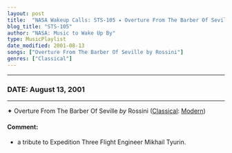 ```yaml
---
layout: post
title:  "NASA Wakeup Calls: STS-105 ✦ Overture From The Barber Of Seville by Rossini ✵ August 13, 2001"
blog_title: "STS-105"
author: "NASA: Music to Wake Up By"
type: MusicPlaylist
date_modified: 2001-08-13
songs: ["Overture From The Barber Of Seville by Rossini"]
genres: ["Classical"]
---
```


----
### DATE: August 13, 2001
----
✦ Overture From The Barber Of Seville *by* Rossini ([Classical](https://www.discogs.com/genre/Classical): [Modern](https://www.discogs.com/style/Modern)) <a target="blank_" href="https://www.discogs.com/Rossini-Berlioz-Zoltan-Rozsnyai-Philharmonia-Hungarica-La-Gazza-Ladra-Overture-The-Thiefing-Magpie-I/release/8673856">
    <i class="fas fa-compact-disc"
       title="Discogs entry for this song"
       alt="Discogs entry for this song"
       style="font-size: 1.1em;"></i></a>
    

#### Comment:
* a tribute to Expedition Three Flight Engineer Mikhail Tyurin.



<br/>
<center>
	<a target="_blank"
	   href="https://twitter.com/intent/tweet?hashtags=Space,NASA,Playlist,NASAWakeupCalls,SpaceProgram&text=🚀 {{ page.author}}, '{{ page.songs.first }}' {{ page.title }}, {{ page.date | date: '%B %d, %Y' }}, {{ site.url }}{{ page.url }}&via=nasawakeupcalls"><i class="fab fa-twitter" title="Tweet this page" alt="Tweet this page" style="font-size: 1.3em;"></i></a>
	&nbsp; 	<i class="fas fa-user-astronaut" style="font-size: 1.5em;"></i> &nbsp;
    <a id="custom_amazon_link"
       type="amzn" search="#"
       category="popular music">
    <i class="fab fa-amazon" style="font-size: 1.3em;"></i></a>
</center>

<!-- Randomly resolve an individual entry from a song array -->
<script src="/assets/javascript/seedrandom.min.js"></script>
<script>
  var wake_me_up = ["Overture From The Barber Of Seville by Rossini"];
  var prng = new Math.seedrandom();
  function randomSong() {
    song = wake_me_up[Math.floor(Math.random() * wake_me_up.length)];
    var amazon_link = document.getElementById("custom_amazon_link");
    amazon_link.setAttribute("search", song);
  }
  window.onload = randomSong();
</script>
